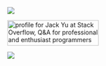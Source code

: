 ![](https://komarev.com/ghpvc/?username=Yu-Jack)

<a href="https://stackoverflow.com/users/8871569/jack-yu"><img src="https://stackoverflow.com/users/flair/8871569.png?theme=clean" width="208" height="58" alt="profile for Jack Yu at Stack Overflow, Q&amp;A for professional and enthusiast programmers" title="profile for Jack Yu at Stack Overflow, Q&amp;A for professional and enthusiast programmers"></a>

![](https://github-readme-stats.vercel.app/api?username=Yu-Jack&show_icons=true&include_all_commits=true&count_private=true)
